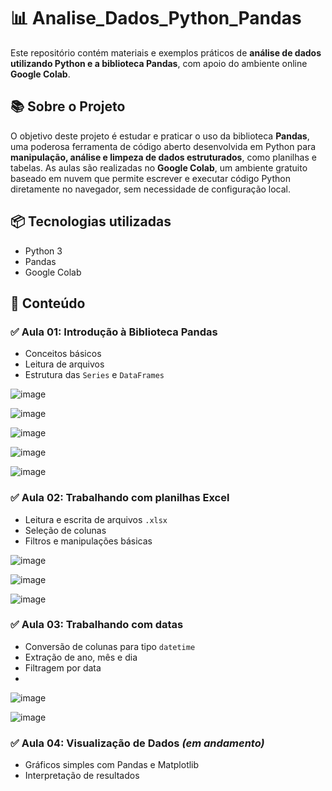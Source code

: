 # 📊 Analise_Dados_Python_Pandas

Este repositório contém materiais e exemplos práticos de **análise de dados utilizando Python e a biblioteca Pandas**, com apoio do ambiente online **Google Colab**.

## 📚 Sobre o Projeto

O objetivo deste projeto é estudar e praticar o uso da biblioteca **Pandas**, uma poderosa ferramenta de código aberto desenvolvida em Python para **manipulação, análise e limpeza de dados estruturados**, como planilhas e tabelas.
As aulas são realizadas no **Google Colab**, um ambiente gratuito baseado em nuvem que permite escrever e executar código Python diretamente no navegador, sem necessidade de configuração local.

## 📦 Tecnologias utilizadas

- Python 3
- Pandas
- Google Colab

## 📘 Conteúdo

### ✅ Aula 01: Introdução à Biblioteca Pandas
- Conceitos básicos
- Leitura de arquivos
- Estrutura das `Series` e `DataFrames`
  
![image](https://github.com/user-attachments/assets/eb30e886-0ca3-499c-837e-f8f4feb5e299)

![image](https://github.com/user-attachments/assets/7d6c2a1b-58f5-434d-b836-b0e00f50eaaf)

![image](https://github.com/user-attachments/assets/2a44d896-3735-4535-845d-69a3625b66ef)

![image](https://github.com/user-attachments/assets/ca35dff2-371d-4b7d-9291-366f10d392f3)

![image](https://github.com/user-attachments/assets/a33453fb-ef47-416e-8acb-ac4cd2e38e25)

### ✅ Aula 02: Trabalhando com planilhas Excel
- Leitura e escrita de arquivos `.xlsx`
- Seleção de colunas
- Filtros e manipulações básicas

![image](https://github.com/user-attachments/assets/ba5507b5-b205-488f-b6e4-f4fba2f76f45)

![image](https://github.com/user-attachments/assets/718ce736-b3b5-462b-992c-eb87d05b450d)

![image](https://github.com/user-attachments/assets/eef01f65-8e4e-4c67-aa68-35d146384fce)


### ✅ Aula 03: Trabalhando com datas
- Conversão de colunas para tipo `datetime`
- Extração de ano, mês e dia
- Filtragem por data
- 
![image](https://github.com/user-attachments/assets/bfdd3a1a-0fb8-4ac4-9451-3bf08796f946)

![image](https://github.com/user-attachments/assets/c402ee7e-4d83-4116-9df3-5fe5ef0c97d2)

### ✅ Aula 04: Visualização de Dados *(em andamento)*
- Gráficos simples com Pandas e Matplotlib
- Interpretação de resultados

